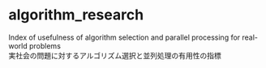# algorithm_research
Index of usefulness of algorithm selection and parallel processing for real-world problems<br>
実社会の問題に対するアルゴリズム選択と並列処理の有用性の指標
